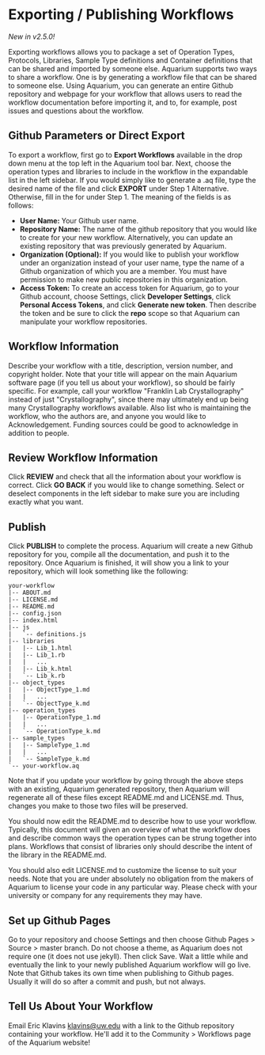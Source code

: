 # Exporting / Publishing Workflows

_New in v2.5.0!_

Exporting workflows allows you to package a set of Operation Types, Protocols, Libraries, Sample Type definitions and Container definitions that can be shared and imported by someone else.
Aquarium supports two ways to share a workflow.
One is by generating a workflow file that can be shared to someone else.
Using Aquarium, you can generate an entire Github repository and webpage for your workflow
that allows users to read the workflow documentation before importing it, and to, for example, post issues and questions about the workflow.

## Github Parameters or Direct Export

To export a workflow, first go to **Export Workflows** available in the drop down menu at the top left in the Aquarium tool bar.
Next, choose the operation types and libraries to include in the workflow in the expandable list in the left sidebar.
If you would simply like to generate a .aq file, type the desired name of the file and click **EXPORT** under Step 1 Alternative.
Otherwise, fill in the for under Step 1. The meaning of the fields is as follows:

- **User Name:** Your Github user name.
- **Repository Name:** The name of the github repository that you would like to create for your new workflow. Alternatively, you can
  update an existing repository that was previously generated by Aquarium.
- **Organization (Optional):** If you would like to publish your workflow under an organization instead of your user name, type the name of a Github
  organization of which you are a member. You must have permission to make new public repositories in this organization.
- **Access Token:** To create an access token for Aquarium, go to your Github account, choose Settings, click **Developer Settings**,
  click **Personal Access Tokens**, and click **Generate new token**. Then describe the token and be sure to click the **repo**
  scope so that Aquarium can manipulate your workflow repositories.

## Workflow Information

Describe your workflow with a title, description, version number, and copyright holder.
Note that your title will appear on the main Aquarium software page (if you tell us about your workflow), so should be fairly specific.
For example, call your workflow "Franklin Lab Crystallography" instead of just "Crystallography", since there may ultimately end up
being many Crystallography workflows available. Also list who is maintaining the workflow, who the authors are, and anyone you would like to Acknowledgement. Funding sources could be good to acknowledge in addition to people.

## Review Workflow Information

Click **REVIEW** and check that all the information about your workflow is correct.
Click **GO BACK** if you would like to change something. Select or deselect components in the left sidebar to make sure you are including exactly what you want.

## Publish

Click **PUBLISH** to complete the process. Aquarium will create a new Github repository for you, compile all the documentation, and push it to the repository.
Once Aquarium is finished, it will show you a link to your repository, which will look something like the following:

```
your-workflow
|-- ABOUT.md
|-- LICENSE.md
|-- README.md
|-- config.json
|-- index.html
|-- js
|   `-- definitions.js
|-- libraries
|   |-- Lib_1.html
|   |-- Lib_1.rb
|   |   ...
|   |-- Lib_k.html
|   `-- Lib_k.rb
|-- object_types
|   |-- ObjectType_1.md
|   |   ...
|   `-- ObjectType_k.md
|-- operation_types
|   |-- OperationType_1.md
|   |   ...
|   `-- OperationType_k.md
|-- sample_types
|   |-- SampleType_1.md
|   |   ...
|   `-- SampleType_k.md
`-- your-workflow.aq
```

Note that if you update your workflow by going through the above steps with an existing, Aquarium generated repository, then Aquarium will regenerate all of these files except README.md and LICENSE.md.
Thus, changes you make to those two files will be preserved.

You should now edit the README.md to describe how to use your workflow.
Typically, this document will given an overview of what the workflow does and describe common ways the operation types can be strung together into plans.
Workflows that consist of libraries only should describe the intent of the library in the README.md.

You should also edit LICENSE.md to customize the license to suit your needs.
Note that you are under absolutely no obligation from the makers of Aquarium to license your code in any particular way. Please check with your university or company for any requirements they may have.

## Set up Github Pages

Go to your repository and choose Settings and then choose Github Pages &gt; Source &gt; master branch.
Do not choose a theme, as Aquarium does not require one (it does not use jekyll).
Then click Save. Wait a little while and eventually the link to your newly published Aquarium workflow will go live.
Note that Github takes its own time when publishing to Github pages. Usually it will do so after a commit and push, but not always.

## Tell Us About Your Workflow

Email Eric Klavins <klavins@uw.edu> with a link to the Github repository containing your workflow.
He'll add it to the Community &gt; Workflows page of the Aquarium website!
